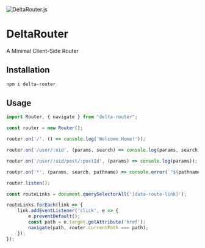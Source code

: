 ![DeltaRouter.js](https://github.com/rare-earth/DeltaRouter/raw/main/banner.png)
# DeltaRouter
A Minimal Client-Side Router

## Installation
```bash
npm i delta-router
```

## Usage
```javascript
import Router, { navigate } from "delta-router";

const router = new Router();

router.on('/', () => console.log('Welcome Home!'));

router.on('/user/:uid', (params, search) => console.log(params, search));

router.on('/user/:uid/post/:postId', (params) => console.log(params));

router.on('*', (params, search, pathname) => console.error(`"${pathname}" not found.`));

router.listen();

const routeLinks = document.querySelectorAll('[data-route-link]');

routeLinks.forEach(link => {
    link.addEventListener('click', e => {
        e.preventDefault();
        const path = e.target.getAttribute('href');
        navigate(path, router.currentPath === path);
    });
});
```
